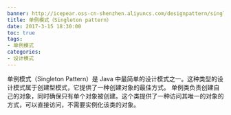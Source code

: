 ```yaml
---
banner: http://icepear.oss-cn-shenzhen.aliyuncs.com/designpattern/singleton/singleton.png
title: 单例模式（Singleton pattern）
date: 2017-3-15 18:30:00
toc: true
tags: 
- 单例模式
categories:
- 设计模式
---
```

单例模式（Singleton Pattern）是 Java 中最简单的设计模式之一。这种类型的设计模式属于创建型模式，它提供了一种创建对象的最佳方式。
单例类负责创建自己的对象，同时确保只有单个对象被创建。这个类提供了一种访问其唯一的对象的方式，可以直接访问，不需要实例化该类的对象。
<!--more-->


